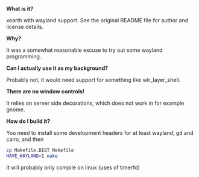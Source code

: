 **What is it?**

xearth with wayland support. See the original README file for author and license details.

**Why?**

It was a somewhat reasonable excuse to try out some wayland programming.

**Can I actually use it as my background?**

Probably not, it would need support for something like wlr_layer_shell.

**There are no window controls!**

It relies on server side decorations, which does not work in for
example gnome.

**How do I build it?**

You need to install some development headers for at least wayland, gd
and cairo, and then

```bash
cp Makefile.DIST Makefile
HAVE_WAYLAND=1 make
```

It will probably only compile on linux (uses of timerfd)
